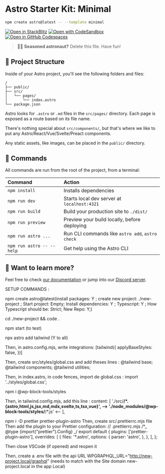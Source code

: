 # Astro Starter Kit: Minimal

```sh
npm create astro@latest -- --template minimal
```

[![Open in StackBlitz](https://developer.stackblitz.com/img/open_in_stackblitz.svg)](https://stackblitz.com/github/withastro/astro/tree/latest/examples/minimal)
[![Open with CodeSandbox](https://assets.codesandbox.io/github/button-edit-lime.svg)](https://codesandbox.io/p/sandbox/github/withastro/astro/tree/latest/examples/minimal)
[![Open in GitHub Codespaces](https://github.com/codespaces/badge.svg)](https://codespaces.new/withastro/astro?devcontainer_path=.devcontainer/minimal/devcontainer.json)

> 🧑‍🚀 **Seasoned astronaut?** Delete this file. Have fun!

## 🚀 Project Structure

Inside of your Astro project, you'll see the following folders and files:

```text
/
├── public/
├── src/
│   └── pages/
│       └── index.astro
└── package.json
```

Astro looks for `.astro` or `.md` files in the `src/pages/` directory. Each page is exposed as a route based on its file name.

There's nothing special about `src/components/`, but that's where we like to put any Astro/React/Vue/Svelte/Preact components.

Any static assets, like images, can be placed in the `public/` directory.

## 🧞 Commands

All commands are run from the root of the project, from a terminal:

| Command                   | Action                                           |
| :------------------------ | :----------------------------------------------- |
| `npm install`             | Installs dependencies                            |
| `npm run dev`             | Starts local dev server at `localhost:4321`      |
| `npm run build`           | Build your production site to `./dist/`          |
| `npm run preview`         | Preview your build locally, before deploying     |
| `npm run astro ...`       | Run CLI commands like `astro add`, `astro check` |
| `npm run astro -- --help` | Get help using the Astro CLI                     |

## 👀 Want to learn more?

Feel free to check [our documentation](https://docs.astro.build) or jump into our [Discord server](https://astro.build/chat).

SETUP COMMANDS :

npm create astro@latest(install packages: Y ; create new project: ./new-project ; Start project: Empty; Install dependencies: Y ; Typescript: Y ; How Typescript should be: Strict; New Repo: Y;)

cd ./new-project && code .

npm start (to test)

npx astro add tailwind (Y to all)

Then, in astro.config.mjs, write
integrations: [tailwind({
applyBaseStyles: false,
})]

Then,
create src/styles/global.css and add theses lines :
@tailwind base;
@tailwind components;
@tailwind utilities;

Then, in index.astro, in code fences, import de global.css :
import '../styles/global.css';

npm i @wp-block-tools/styles

Then, in tailwind.config.mjs, add this line :
content: [
'./src/**/*.{astro,html,js,jsx,md,mdx,svelte,ts,tsx,vue}',
--> './node_modules/@wp-block-tools/styles/**/*.js' <--
],

npm i -D prettier prettier-plugin-astro
Then, create src/.prettierrc.mjs file
Then add the plugin to your Prettier configuration:
// .prettierrc.mjs
/\*_ @type {import("prettier").Config} _/
export default {
plugins: ['prettier-plugin-astro'],
overrides: [
{
files: '*.astro',
options: {
parser: 'astro',
},
},
],
};

Then close VSCode (if opened) and reopen it

Then, create a .env file with the api URL
WPGRAPHQL_URL="http://new-project.local/graphql" (needs to match with the Site domain new-project.local in the app Local)

